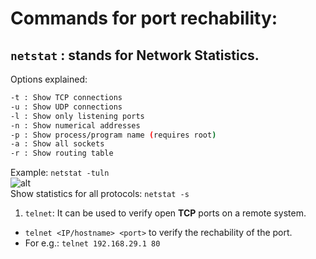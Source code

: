 # Commands for port rechability:
## `netstat` : stands for Network Statistics.<br/>
Options explained:
```sh
-t : Show TCP connections
-u : Show UDP connections
-l : Show only listening ports
-n : Show numerical addresses
-p : Show process/program name (requires root)
-a : Show all sockets
-r : Show routing table
```
Example: ``netstat -tuln``<br>
![alt](../Images/Netstat_tuln.png)
<br>Show statistics for all protocols: `netstat -s`

1. `telnet`: It can be used to verify open **TCP** ports on a remote system.
- `telnet <IP/hostname> <port>` to verify the rechability of the port.
- For e.g.: ``telnet 192.168.29.1 80``

    
